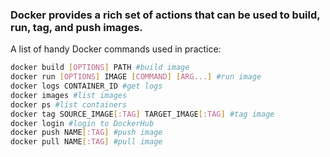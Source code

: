 ### Docker provides a rich set of actions that can be used to build, run, tag, and push images. 

A list of handy Docker commands used in practice:
```bash
docker build [OPTIONS] PATH #build image
docker run [OPTIONS] IMAGE [COMMAND] [ARG...] #run image
docker logs CONTAINER_ID #get logs
docker images #list images
docker ps #list containers
docker tag SOURCE_IMAGE[:TAG] TARGET_IMAGE[:TAG] #tag image
docker login #login to DockerHub
docker push NAME[:TAG] #push image
docker pull NAME[:TAG] #pull image
```